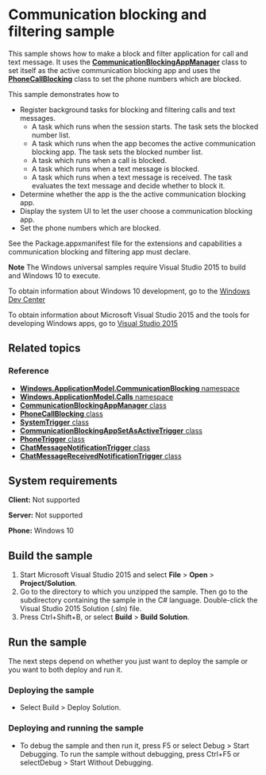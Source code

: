 <!---
  category: Communications
  samplefwlink: http://go.microsoft.com/fwlink/p/?LinkId=624164
--->

# Communication blocking and filtering sample

This sample shows how to make a block and filter application for call and text message.
It uses the
[**CommunicationBlockingAppManager**](https://msdn.microsoft.com/library/windows/apps/windows.applicationmodel.communicationblocking.communicationblockingappmanager.aspx)
class to set itself as the active communication blocking app
and uses the
[**PhoneCallBlocking**](https://msdn.microsoft.com/library/windows/apps/windows.applicationmodel.calls.phonecallblocking.aspx) class
to set the phone numbers which are blocked.

This sample demonstrates how to

- Register background tasks for blocking and filtering calls and text messages.
  - A task which runs when the session starts. The task sets the blocked number list.
  - A task which runs when the app becomes the active communication blocking app. The task sets the blocked number list.
  - A task which runs when a call is blocked.
  - A task which runs when a text message is blocked.
  - A task which runs when a text message is received. The task evaluates the text message and decide whether to block it.
- Determine whether the app is the the active communication blocking app.
- Display the system UI to let the user choose a communication blocking app.
- Set the phone numbers which are blocked.

See the Package.appxmanifest file for the extensions and capabilities
a communication blocking and filtering app must declare.

**Note** The Windows universal samples require Visual Studio 2015 to build and Windows 10 to execute.
 
To obtain information about Windows 10 development, go to the [Windows Dev Center](http://go.microsoft.com/fwlink/?LinkID=532421)

To obtain information about Microsoft Visual Studio 2015 and the tools for developing Windows apps, go to [Visual Studio 2015](http://go.microsoft.com/fwlink/?LinkID=532422)

## Related topics

### Reference

* [**Windows.ApplicationModel.CommunicationBlocking** namespace](https://msdn.microsoft.com/library/windows/apps/windows.applicationmodel.communicationblocking.aspx)
* [**Windows.ApplicationModel.Calls** namespace](https://msdn.microsoft.com/library/windows/apps/windows.applicationmodel.calls.aspx)
* [**CommunicationBlockingAppManager** class](https://msdn.microsoft.com/library/windows/apps/windows.applicationmodel.communicationblocking.communicationblockingappmanager.aspx)
* [**PhoneCallBlocking** class](https://msdn.microsoft.com/library/windows/apps/windows.applicationmodel.calls.phonecallblocking.aspx)
* [**SystemTrigger** class](https://msdn.microsoft.com/library/windows/apps/windows.applicationmodel.background.systemtrigger.aspx)
* [**CommunicationBlockingAppSetAsActiveTrigger** class](https://msdn.microsoft.com/library/windows/apps/windows.applicationmodel.background.communicationblockingappsetasactivetrigger.aspx)
* [**PhoneTrigger** class](https://msdn.microsoft.com/library/windows/apps/windows.applicationmodel.background.phonetrigger.aspx)
* [**ChatMessageNotificationTrigger** class](https://msdn.microsoft.com/library/windows/apps/windows.applicationmodel.background.chatmessagenotificationtrigger.aspx)
* [**ChatMessageReceivedNotificationTrigger** class](https://msdn.microsoft.com/library/windows/apps/windows.applicationmodel.background.chatmessagereceivednotificationtrigger.aspx)

## System requirements

**Client:** Not supported

**Server:** Not supported

**Phone:**  Windows 10

## Build the sample

1.  Start Microsoft Visual Studio 2015 and select **File** \> **Open** \> **Project/Solution**.
2.  Go to the directory to which you unzipped the sample. Then go to the subdirectory containing the sample in the C\# language. Double-click the Visual Studio 2015 Solution (.sln) file.
3.  Press Ctrl+Shift+B, or select **Build** \> **Build Solution**.

## Run the sample

The next steps depend on whether you just want to deploy the sample or you want to both deploy and run it.

### Deploying the sample

- Select Build > Deploy Solution.

### Deploying and running the sample

- To debug the sample and then run it, press F5 or select Debug >  Start Debugging. To run the sample without debugging, press Ctrl+F5 or selectDebug > Start Without Debugging.
